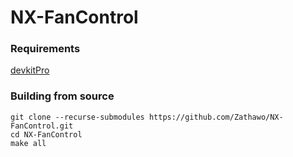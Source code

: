 # NX-FanControl

### Requirements

[devkitPro](https://devkitpro.org/wiki/Getting_Started)

### Building from source

```
git clone --recurse-submodules https://github.com/Zathawo/NX-FanControl.git
cd NX-FanControl
make all
```
